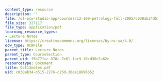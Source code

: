 ```yaml
---
content_type: resource
description: ''
file: /ol-ocw-studio-app/courses/12-109-petrology-fall-2005/c038ab34d5152276c25d20ee18696652_Oct13notes.pdf
file_size: 327117
file_type: application/pdf
learning_resource_types:
- Lecture Notes
license: https://creativecommons.org/licenses/by-nc-sa/4.0/
ocw_type: OCWFile
parent_title: Lecture Notes
parent_type: CourseSection
parent_uid: f5b77fac-870c-7e61-1ec9-10cd30e2a62e
resourcetype: Document
title: Oct13notes.pdf
uid: c038ab34-d515-2276-c25d-20ee18696652
---
```

